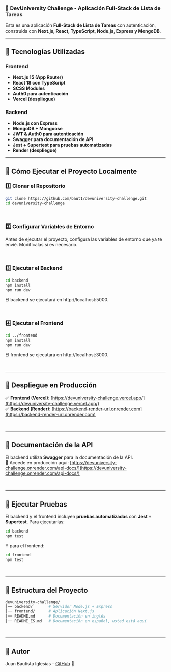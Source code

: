 ### 📝 **DevUniversity Challenge - Aplicación Full-Stack de Lista de Tareas**  

Esta es una aplicación **Full-Stack de Lista de Tareas** con autenticación, construida con **Next.js, React, TypeScript, Node.js, Express y MongoDB**.  

---

## 🚀 **Tecnologías Utilizadas**  

### **Frontend**  
- **Next.js 15 (App Router)**  
- **React 18 con TypeScript**  
- **SCSS Modules**  
- **Auth0 para autenticación**  
- **Vercel (despliegue)**  

### **Backend**  
- **Node.js con Express**  
- **MongoDB + Mongoose**  
- **JWT & Auth0 para autenticación**  
- **Swagger para documentación de API**  
- **Jest + Supertest para pruebas automatizadas**  
- **Render (despliegue)**  

---

## 📌 **Cómo Ejecutar el Proyecto Localmente**  

### 1️⃣ **Clonar el Repositorio**  
```sh
git clone https://github.com/baut1/devuniversity-challenge.git
cd devuniversity-challenge
```
&nbsp;  

### 2️⃣ **Configurar Variables de Entorno**  
Antes de ejecutar el proyecto, configura las variables de entorno que ya te envié. Modifícalas si es necesario.  
<p>&nbsp;</p>

### 3️⃣ **Ejecutar el Backend**  
```sh
cd backend
npm install
npm run dev
```
El backend se ejecutará en http://localhost:5000.  
<p>&nbsp;</p>

### 4️⃣ **Ejecutar el Frontend**  
```sh
cd ../frontend
npm install
npm run dev
```
El frontend se ejecutará en http://localhost:3000.  
<p>&nbsp;</p>

---

## 📌 **Despliegue en Producción**  

✅ **Frontend (Vercel)**: [https://devuniversity-challenge.vercel.app/](https://devuniversity-challenge.vercel.app/)  
✅ **Backend (Render)**: [https://backend-render-url.onrender.com](https://backend-render-url.onrender.com)  
<p>&nbsp;</p>

---

## 📌 **Documentación de la API**  

El backend utiliza **Swagger** para la documentación de la API.  
🔗 Accede en producción aquí: [https://devuniversity-challenge.onrender.com/api-docs/](https://devuniversity-challenge.onrender.com/api-docs/)  
<p>&nbsp;</p>

---

## 📌 **Ejecutar Pruebas**  

El backend y el frontend incluyen **pruebas automatizadas** con **Jest + Supertest**. Para ejecutarlas:  
```sh
cd backend
npm test
```
Y para el frontend:  
```sh
cd frontend
npm test
```
&nbsp;  

---

## 📌 **Estructura del Proyecto**  
```sh
devuniversity-challenge/
│── backend/       # Servidor Node.js + Express
│── frontend/      # Aplicación Next.js
│── README.md      # Documentación en inglés
│── README_ES.md   # Documentación en español, usted está aquí
```
&nbsp;  

---

## 📌 **Autor**  

Juan Bautista Iglesias - [GitHub](https://github.com/Baut1) 🚀